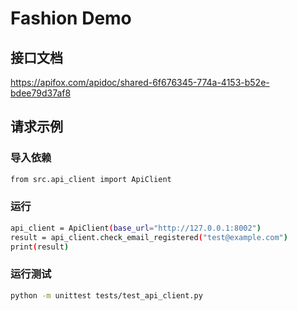 # Fashion Demo

## 接口文档
https://apifox.com/apidoc/shared-6f676345-774a-4153-b52e-bdee79d37af8

## 请求示例

### 导入依赖

```bash
from src.api_client import ApiClient
```

### 运行

```bash
api_client = ApiClient(base_url="http://127.0.0.1:8002")
result = api_client.check_email_registered("test@example.com")
print(result)
```

### 运行测试

```bash
python -m unittest tests/test_api_client.py
```
